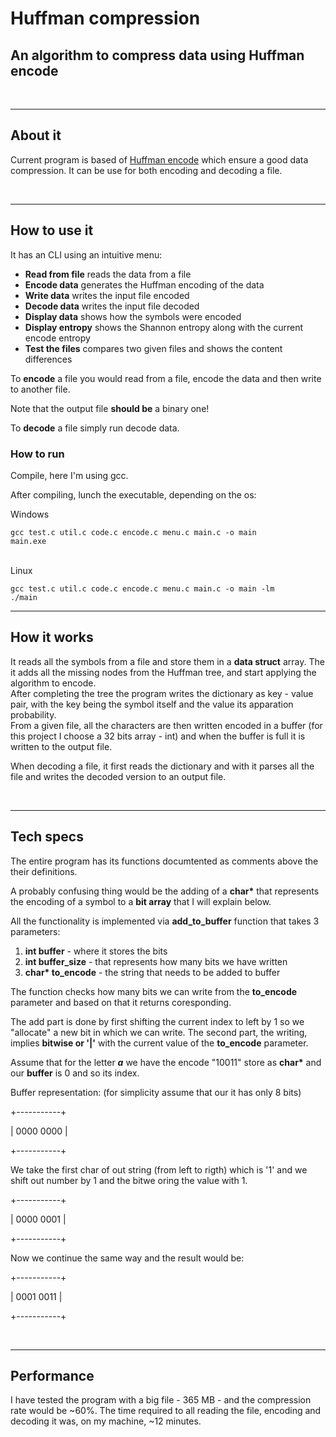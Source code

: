 <h1>Huffman compression</h1>
<h2>An algorithm to compress data using Huffman encode</h2>
<!-- <img src='https://user-images.githubusercontent.com/65015373/222278005-6ba91817-ec2c-4732-b96d-17492acae392.png'> -->
<br>
<hr>
<h2>About it</h2>

<p>Current program is based of <a href='https://github.com/w-i-l/huffman-coding'>Huffman encode</a> which ensure a good data compression. It can be use for both encoding and decoding a file.</p>

<br>
<hr>
<h2>How to use it</h2>

<p>It has an CLI using an intuitive menu:</p>
<ul>
    <li><b>Read from file</b> reads the data from a file</li>
    <li><b>Encode data</b> generates the Huffman encoding of the data</li>
    <li><b>Write data</b> writes the input file encoded</li>
    <li><b>Decode data</b> writes the input file decoded</li>
    <li><b>Display data</b> shows how the symbols were encoded</li>
    <li><b>Display entropy</b> shows the Shannon entropy along with the current encode entropy</li>
    <li><b>Test the files</b> compares two given files and shows the content differences</li>
</ul>

<p>To <b>encode</b> a file you would read from a file, encode the data and then write to another file.</p>
<p>Note that the output file <b>should be</b> a binary one!</p>


<p>To <b>decode</b> a file simply run decode data.</p>


<h3>How to run</h3>
<p>Compile, here I'm using gcc.</p>

<p>After compiling, lunch the executable, depending on the os:</p>

<p>Windows</p>
<code bash>gcc test.c util.c code.c encode.c menu.c main.c -o main</code>
<br>
<code bash>main.exe</code>

<br>
<br>
<p>Linux</p>
<code bash>gcc test.c util.c code.c encode.c menu.c main.c -o main -lm</code>
<br>
<code bash>./main</code>


<br>
<hr>
<h2>How it works</h2>

<p>It reads all the symbols from a file and store them in a <b>data struct</b> array. The it adds all the missing nodes from the Huffman tree, and start applying the algorithm to encode.<br>
After completing the tree the program writes the dictionary as key - value pair, with the key being the symbol itself and the value its apparation probability.<br>
From a given file, all the characters are then written encoded in a buffer (for this project I choose a 32 bits array - int) and when the buffer is full it is written to the output file.</p>

<p>When decoding a file, it first reads the dictionary and with it parses all the file and writes the decoded version to an output file.</p>


<br>
<hr>
<h2>Tech specs</h2>

<p>The entire program has its functions documtented as comments above the their definitions.</p>
<p>A probably confusing thing would be the adding of a <b>char*</b> that represents the encoding of a symbol to a <b>bit array</b> that I will explain below.</p>

<p>All the functionality is implemented via <b>add_to_buffer</b> function that takes 3 parameters: </p>
<ol>
    <li><b>int buffer</b> - where it stores the bits</li>
    <li><b>int buffer_size</b> - that represents how many bits we have written
    <li><b>char* to_encode</b> - the string that needs to be added to buffer</li>
</ol>

<p>The function checks how many bits we can write from the <b>to_encode</b> parameter and based on that it returns coresponding.</p>
<p>The add part is done by first shifting the current index to left by 1 so we "allocate" a new bit in which we can write. The second part, the writing, implies <b>bitwise or '|'</b> with the current value of the <b>to_encode</b> parameter.</p>

<p>Assume that for the letter <b><i>a</i></b> we have the encode "10011" store as <b>char*</b> and our <b>buffer</b> is 0 and so its index.</p>

<p>Buffer representation: (for simplicity assume that our it has only 8 bits)<br></p>
<p>+-----------+</p>
<p>| 0000 0000 |</p>
<p>+-----------+</p>

<p>We take the first char of out string (from left to rigth) which is '1' and we shift out number by 1 and the bitwe oring the value with 1.</p>

<p>+-----------+</p>
<p>| 0000 0001 |</p>
<p>+-----------+</p>

<p>Now we continue the same way and the result would be: </p>

<p>+-----------+</p>
<p>| 0001 0011 |</p>
<p>+-----------+</p>

<br>
<hr>
<h2>Performance</h2>
<p>I have tested the program with a big file  - 365 MB - and the compression rate would be ~60%. The time required to all reading the file, encoding and decoding it was, on my machine, ~12 minutes.</p>
